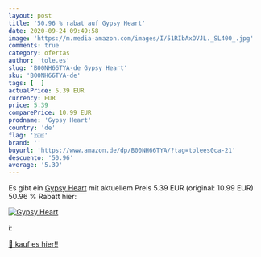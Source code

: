```yaml
---
layout: post
title: '50.96 % rabat auf Gypsy Heart'
date: 2020-09-24 09:49:58
image: 'https://m.media-amazon.com/images/I/51RIbAxOVJL._SL400_.jpg'
comments: true
category: ofertas
author: 'tole.es'
slug: 'B00NH66TYA-de Gypsy Heart'
sku: 'B00NH66TYA-de'
tags: [  ]
actualPrice: 5.39 EUR
currency: EUR
price: 5.39
comparePrice: 10.99 EUR
prodname: 'Gypsy Heart'
country: 'de'
flag: '🇩🇪'
brand: ''
buyurl: 'https://www.amazon.de/dp/B00NH66TYA/?tag=tolees0ca-21'
descuento: '50.96'
average: '5.39'
---
```


Es gibt ein [Gypsy Heart](https://www.amazon.de/dp/B00NH66TYA/?tag=tolees0ca-21) mit aktuellem Preis 5.39 EUR (original: 10.99 EUR) 50.96 % Rabatt hier:

[![Gypsy Heart](https://m.media-amazon.com/images/I/51RIbAxOVJL._SL400_.jpg)](https://www.amazon.de/dp/B00NH66TYA/?tag=tolees0ca-21)

ℹ️:


[🛒 kauf es hier!!](https://www.amazon.de/dp/B00NH66TYA/?tag=tolees0ca-21)
